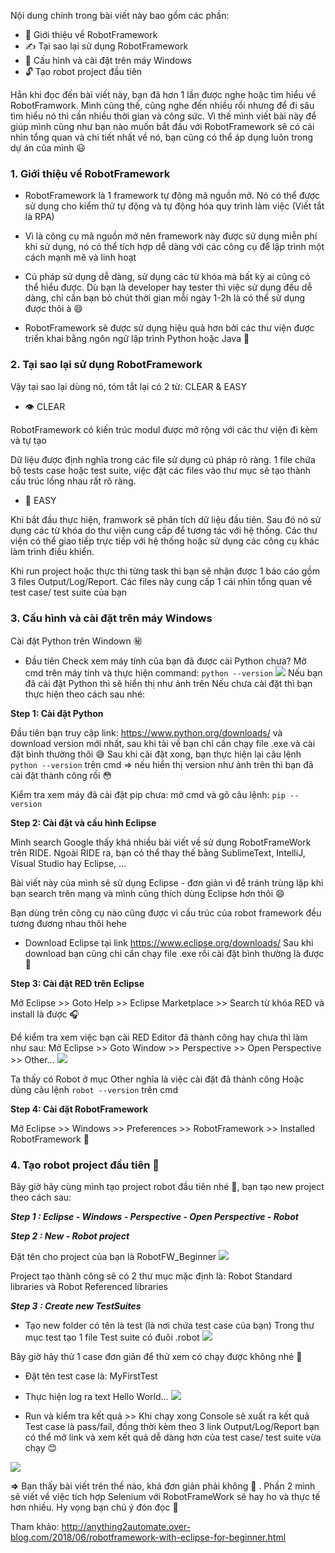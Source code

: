 Nội dung chính trong bài viết này bao gồm các phần:
- :flipper: Giới thiệu về RobotFramework
- :writing_hand: Tại sao lại sử dụng RobotFramework
- :seedling: Cấu hình và cài đặt trên máy Windows
- :unlock: Tạo robot project đầu tiên

Hẳn khi đọc đến bài viết này, bạn đã hơn 1 lần được nghe hoặc tìm hiểu về RobotFramwork. Mình cũng thế, cũng nghe đến nhiều rồi nhưng để đi sâu tìm hiểu nó thì cần nhiều thời gian và công sức. Vì thế mình viết bài này để giúp mình cũng như bạn nào muốn bắt đầu với RobotFramework sẽ có cái nhìn tổng quan và chi tiết nhất về nó, bạn cũng có thể áp dụng luôn trong dự án của mình :smiley: 

### 1. Giới thiệu về RobotFramework

- RobotFramework là 1 framework tự động mã nguồn mở. Nó có thể được sử dụng cho kiểm thử tự động và tự động hóa quy trình làm việc (Viết tắt là RPA)

- Vì là công cụ mã nguồn mở nên framework này được sử dụng miễn phí khi sử dụng, nó có thể tích hợp dễ dàng với các công cụ để lập trình một cách mạnh mẽ và linh hoạt 

- Cú pháp sử dụng dễ dàng, sử dụng các từ khóa mà bất kỳ ai cũng có thể hiểu được. Dù bạn là developer hay tester thì việc sử dụng đều dễ dàng, chỉ cần bạn bỏ chút thời gian mỗi ngày 1-2h là có thể sử dụng được thôi à :smile:

- RobotFramework sẽ được sử dụng hiệu quả hơn bởi các thư viện được triển khai bằng ngôn ngữ lập trình Python hoặc Java :green_apple: 


### 2. Tại sao lại sử dụng RobotFramework
Vậy tại sao lại dùng nó, tóm tắt lại có 2 từ: CLEAR & EASY
- :eye:  CLEAR

RobotFramework có kiến trúc modul được mở rộng với các thư viện đi kèm và tự tạo

Dữ liệu được định nghĩa trong các file sử dụng cú pháp rõ ràng. 1 file chứa bộ tests case hoặc test suite, việc đặt các files vào thư mục sẽ tạo thành cấu trúc lồng nhau rất rõ ràng.

- :lips: EASY

Khi bắt đầu thực hiện, framwork sẽ phân tích dữ liệu đầu tiên. Sau đó nó sử dụng các từ khóa do thư viện cung cấp để tương tác với hệ thống. Các thư viện có thể giao tiếp trực tiếp với hệ thống hoặc sử dụng các công cụ khác làm trình điều khiển.

Khi run project hoặc thực thi từng task thì bạn sẽ nhận được 1 báo cáo gồm 3 files Output/Log/Report. Các files này cung cấp 1 cái nhìn tổng quan về test case/ test suite của bạn 


### 3. Cấu hình và cài đặt trên máy Windows
Cài đặt Python trên Windown :secret: 

* Đầu tiên Check xem máy tính của bạn đã được cài Python chưa?
Mở cmd trên máy tính và thực hiện command: `python --version`
![](https://images.viblo.asia/fb43a759-e6d2-4d7b-b2f2-d79c273da0c7.png)
Nếu bạn đã cài đặt Python thì sẽ hiển thị như ảnh trên
Nếu chưa cài đặt thì bạn thực hiện theo cách sau nhé:

**Step 1: Cài đặt Python**

Đầu tiên bạn truy cập link: https://www.python.org/downloads/ và download version mới nhất, sau khi tải về bạn chỉ cần chạy file .exe và cài đặt bình thường thôi :sweat_smile: 
Sau khi cài đặt xong, bạn thực hiện lại câu lệnh `python --version` trên cmd => nếu hiển thị version như ảnh trên thì bạn đã cài đặt thành công rồi :flushed: 

Kiểm tra xem máy đã cài đặt pip chưa: mở cmd và gõ câu lệnh: `pip --version`

**Step 2: Cài đặt và cấu hình Eclipse**

Mình search Google thấy khá nhiều bài viết về sử dụng RobotFrameWork trên RIDE.  Ngoài RIDE ra, bạn có thể thay thế bằng SublimeText, IntelliJ, Visual Studio hay Eclipse, ... 

Bài viết này của mình sẽ sử dụng Eclipse - đơn giản vì để tránh trùng lặp khi bạn search trên mạng và mình cũng thích dùng Eclipse hơn thôi  :smile: 

Bạn dùng trên công cụ nào cũng được vì cấu trúc của robot framework đều tương đương nhau thôi hehe

- Download Eclipse tại link https://www.eclipse.org/downloads/
Sau khi download bạn cũng chỉ cần chạy file .exe rồi cài đặt bình thường là được :herb: 

**Step 3: Cài đặt RED trên Eclipse**

Mở Eclipse >> Goto Help >> Eclipse Marketplace >> Search từ khóa RED và install là được :headphones: 

Để kiểm tra xem việc bạn cài RED Editor đã thành công hay chưa thì làm như sau: Mở Eclipse >> Goto Window >> Perspective >> Open Perspective >> Other...
![](https://images.viblo.asia/dd39b6f0-f723-4f85-9a54-ee578e6ce71f.png)

Ta thấy có Robot ở mục Other nghĩa là việc cài đặt đã thành công
Hoặc dùng câu lệnh `robot --version` trên cmd

**Step 4: Cài đặt RobotFramework**

Mở Eclipse >> Windows >> Preferences >> RobotFramework >> Installed RobotFramework :fishing_pole_and_fish: 


### 4. Tạo robot project đầu tiên :sunflower: 

Bây giờ hãy cùng mình tạo project robot đầu tiên nhé :flipper:, bạn tạo new project theo cách sau:

***Step 1 : Eclipse - Windows - Perspective - Open Perspective - Robot***

***Step 2 : New - Robot project***

Đặt tên cho project của bạn là RobotFW_Beginner
![](https://images.viblo.asia/f1622246-902d-4900-814d-dab10991cf6c.png)

Project tạo thành công sẽ có 2 thư mục mặc định là: Robot Standard libraries và Robot Referenced libraries

***Step 3 : Create new TestSuites***
- Tạo new folder có tên là test (là nơi chứa test case của bạn)
   Trong thư mục test tạo 1 file Test suite có đuôi .robot
   ![](https://images.viblo.asia/a29a7353-acb2-4983-9536-28d50ae32c81.png)
   
Bây giờ hãy thử 1 case đơn giản để thử xem có chạy được không nhé :lion: 
- Đặt tên test case là: MyFirstTest
- Thực hiện log ra text Hello World...
![](https://images.viblo.asia/654f5bc1-e185-4689-8a5d-3201b2894172.png)

- Run và kiểm tra kết quả >> Khi chạy xong Console sẽ xuất ra kết quả Test case là pass/fail, đồng thời kèm theo 3 link Output/Log/Report bạn có thể mở link và xem kết quả dễ dàng hơn của test case/ test suite vừa chạy :blush: 

![](https://images.viblo.asia/97e0d1bc-1f9c-4cc5-8e8f-53723b536c3b.gif)


**=>** Bạn thấy bài viết trên thế nào, khá đơn giản phải không :seedling: . Phần 2 mình sẽ viết về việc tích hợp Selenium với RobotFrameWork sẽ hay ho và thực tế hơn nhiều. Hy vọng bạn chú ý đón đọc :love_letter: 










Tham khảo:
http://anything2automate.over-blog.com/2018/06/robotframework-with-eclipse-for-beginner.html